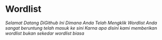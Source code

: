 # Wordlist

*Selamat Datang DiGithub Ini*
*Dimana Anda Telah Mengklik Wordlist*
*Anda sangat beruntung telah masuk ke sini*
*Karna apa disini kami memberikan wordlist*
*bukan sekedar wordlist biasa*

